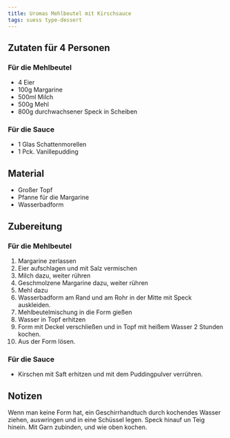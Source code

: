 ```yaml
---
title: Uromas Mehlbeutel mit Kirschsauce
tags: suess type-dessert
---
```

## Zutaten für 4 Personen
### Für die Mehlbeutel
* 4 Eier
* 100g Margarine
* 500ml Milch
* 500g Mehl
* 800g durchwachsener Speck in Scheiben

### Für die Sauce
* 1 Glas Schattenmorellen
* 1 Pck. Vanillepudding

## Material
* Großer Topf
* Pfanne für die Margarine
* Wasserbadform

## Zubereitung
### Für die Mehlbeutel
1. Margarine zerlassen
2. Eier aufschlagen und mit Salz vermischen
3. Milch dazu, weiter rühren
4. Geschmolzene Margarine dazu, weiter rühren
5. Mehl dazu
6. Wasserbadform am Rand und am Rohr in der Mitte mit Speck auskleiden.
7. Mehlbeutelmischung in die Form gießen
8. Wasser in Topf erhitzen
9. Form mit Deckel verschließen und in Topf mit heißem Wasser 2 Stunden kochen.
10. Aus der Form lösen.

### Für die Sauce
* Kirschen mit Saft erhitzen und mit dem Puddingpulver verrühren.

## Notizen
Wenn man keine Form hat, ein Geschirrhandtuch durch kochendes Wasser ziehen, auswringen und in eine Schüssel legen. Speck hinauf un Teig hinein. Mit Garn zubinden, und wie oben kochen.